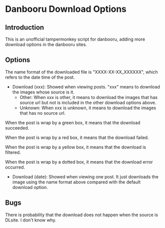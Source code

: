 # Danbooru Download Options

## Introduction

This is an unofficial tampermonkey script for danbooru, adding more download options in the danbooru sites.

## Options

The name format of the downloaded file is "XXXX-XX-XX_XXXXXX", which refers to the date time of the post.

* Download (xxx): Showed when viewing posts. "xxx" means to download the images whose source is it.
  * Other: When xxx is other, it means to download the images that has source url but not is included in the other download options above.
  * Unknown: When xxx is unknown, it means to download the images that has no source url.

When the post is wrap by a green box, it means that the download succeeded.

When the post is wrap by a red box, it means that the download failed.

When the post is wrap by a yellow box, it means that the download is filtered.

When the post is wrap by a dotted box, it means that the download error occurred.

* Download (date): Showed when viewing one post. It just downloads the image using the name format above compared with the default download option.

## Bugs

There is probability that the download does not happen when the source is DLsite. I don't know why.
